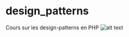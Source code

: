 # design_patterns
Cours sur les design-patterns en PHP
![alt text](https://github.com/VachetVirginie/design_patterns/path/to/designspatterns.jpg)
